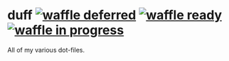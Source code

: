 # duff [![waffle deferred](https://badge.waffle.io/rye/duff.svg?label=deferred&title=deferred)](http://waffle.io/rye/duff) [![waffle ready](https://badge.waffle.io/rye/duff.svg?label=ready&title=ready)](http://waffle.io/rye/duff) [![waffle in progress](https://badge.waffle.io/rye/duff.svg?label=in+progress&title=in+progress)](http://waffle.io/rye/duff)

All of my various dot-files.
